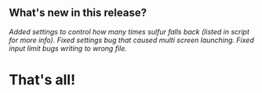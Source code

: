 ## What's new in this release?

_Added settings to control how many times sulfur falls back (listed in script for more info)._
_Fixed settings bug that caused multi screen launching._
_Fixed input limit bugs writing to wrong file._



# That's all! 